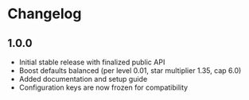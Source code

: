# Changelog

## 1.0.0
- Initial stable release with finalized public API
- Boost defaults balanced (per level 0.01, star multiplier 1.35, cap 6.0)
- Added documentation and setup guide
- Configuration keys are now frozen for compatibility
